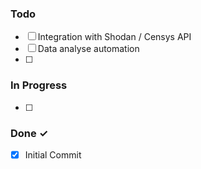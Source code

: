 ### Todo

- [ ] Integration with Shodan / Censys API 
- [ ] Data analyse automation
- [ ]  

### In Progress

- [ ] 

### Done ✓

- [x] Initial Commit
